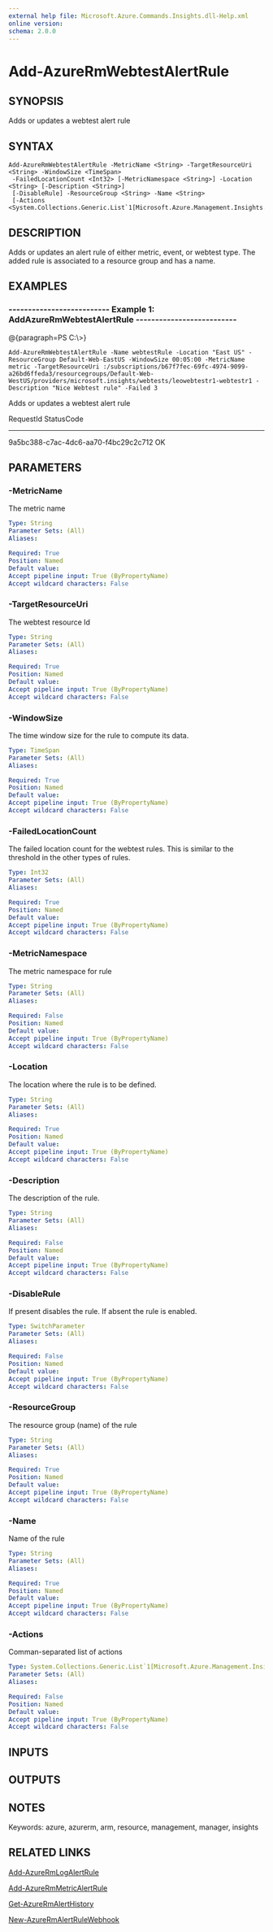 ```yaml
---
external help file: Microsoft.Azure.Commands.Insights.dll-Help.xml
online version: 
schema: 2.0.0
---
```


# Add-AzureRmWebtestAlertRule
## SYNOPSIS
Adds or updates a webtest alert rule

## SYNTAX

```
Add-AzureRmWebtestAlertRule -MetricName <String> -TargetResourceUri <String> -WindowSize <TimeSpan>
 -FailedLocationCount <Int32> [-MetricNamespace <String>] -Location <String> [-Description <String>]
 [-DisableRule] -ResourceGroup <String> -Name <String>
 [-Actions <System.Collections.Generic.List`1[Microsoft.Azure.Management.Insights.Models.RuleAction]>]
```

## DESCRIPTION
Adds or updates an alert rule of either metric, event, or webtest type.
The added rule is associated to a resource group and has a name.

## EXAMPLES

### --------------------------  Example 1: AddAzureRmWebtestAlertRule  --------------------------
@{paragraph=PS C:\\\>}

```
Add-AzureRmWebtestAlertRule -Name webtestRule -Location "East US" -ResourceGroup Default-Web-EastUS -WindowSize 00:05:00 -MetricName metric -TargetResourceUri :/subscriptions/b67f7fec-69fc-4974-9099-a26bd6ffeda3/resourcegroups/Default-Web-WestUS/providers/microsoft.insights/webtests/leowebtestr1-webtestr1 -Description "Nice Webtest rule" -Failed 3
```

Adds or updates a webtest alert rule

RequestId                                                                                                    StatusCode
---------                                                                                                    ----------
9a5bc388-c7ac-4dc6-aa70-f4bc29c2c712                                                                                 OK

## PARAMETERS

### -MetricName
The metric name

```yaml
Type: String
Parameter Sets: (All)
Aliases: 

Required: True
Position: Named
Default value: 
Accept pipeline input: True (ByPropertyName)
Accept wildcard characters: False
```

### -TargetResourceUri
The webtest resource Id

```yaml
Type: String
Parameter Sets: (All)
Aliases: 

Required: True
Position: Named
Default value: 
Accept pipeline input: True (ByPropertyName)
Accept wildcard characters: False
```

### -WindowSize
The time window size for the rule to compute its data.

```yaml
Type: TimeSpan
Parameter Sets: (All)
Aliases: 

Required: True
Position: Named
Default value: 
Accept pipeline input: True (ByPropertyName)
Accept wildcard characters: False
```

### -FailedLocationCount
The failed location count for the webtest rules.
This is similar to the threshold in the other types of rules.

```yaml
Type: Int32
Parameter Sets: (All)
Aliases: 

Required: True
Position: Named
Default value: 
Accept pipeline input: True (ByPropertyName)
Accept wildcard characters: False
```

### -MetricNamespace
The metric namespace for rule

```yaml
Type: String
Parameter Sets: (All)
Aliases: 

Required: False
Position: Named
Default value: 
Accept pipeline input: True (ByPropertyName)
Accept wildcard characters: False
```

### -Location
The location where the rule is to be defined.

```yaml
Type: String
Parameter Sets: (All)
Aliases: 

Required: True
Position: Named
Default value: 
Accept pipeline input: True (ByPropertyName)
Accept wildcard characters: False
```

### -Description
The description of the rule.

```yaml
Type: String
Parameter Sets: (All)
Aliases: 

Required: False
Position: Named
Default value: 
Accept pipeline input: True (ByPropertyName)
Accept wildcard characters: False
```

### -DisableRule
If present disables the rule.
If absent the rule is enabled.

```yaml
Type: SwitchParameter
Parameter Sets: (All)
Aliases: 

Required: False
Position: Named
Default value: 
Accept pipeline input: True (ByPropertyName)
Accept wildcard characters: False
```

### -ResourceGroup
The resource group (name) of the rule

```yaml
Type: String
Parameter Sets: (All)
Aliases: 

Required: True
Position: Named
Default value: 
Accept pipeline input: True (ByPropertyName)
Accept wildcard characters: False
```

### -Name
Name of the rule

```yaml
Type: String
Parameter Sets: (All)
Aliases: 

Required: True
Position: Named
Default value: 
Accept pipeline input: True (ByPropertyName)
Accept wildcard characters: False
```

### -Actions
Comman-separated list of actions

```yaml
Type: System.Collections.Generic.List`1[Microsoft.Azure.Management.Insights.Models.RuleAction]
Parameter Sets: (All)
Aliases: 

Required: False
Position: Named
Default value: 
Accept pipeline input: True (ByPropertyName)
Accept wildcard characters: False
```

## INPUTS

## OUTPUTS

## NOTES
Keywords: azure, azurerm, arm, resource, management, manager, insights

## RELATED LINKS

[Add-AzureRmLogAlertRule]()

[Add-AzureRmMetricAlertRule]()

[Get-AzureRmAlertHistory]()

[New-AzureRmAlertRuleWebhook]()

